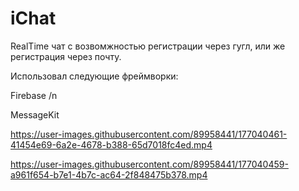 # iChat

RealTime чат с возвомжностью регистрации через гугл, или же регистрация через почту.

Использовал следующие фреймворки:

Firebase /n

MessageKit



https://user-images.githubusercontent.com/89958441/177040461-41454e69-6a2e-4678-b388-65d7018fc4ed.mp4


https://user-images.githubusercontent.com/89958441/177040459-a961f654-b7e1-4b7c-ac64-2f848475b378.mp4


